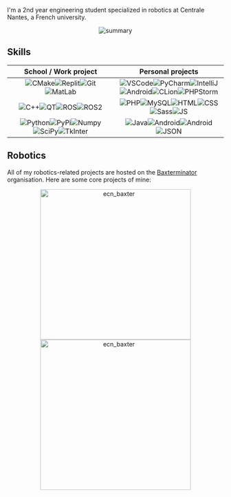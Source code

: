 I'm a 2nd year engineering student specialized in robotics at Centrale Nantes, a French university.
<p align="center">
<picture>
  <source media="(prefers-color-scheme: dark)" srcset="https://github-profile-summary-cards.vercel.app/api/cards/profile-details?username=meltwin&theme=nord_dark">
  <source media="(prefers-color-scheme: light)" srcset="https://github-profile-summary-cards.vercel.app/api/cards/profile-details?username=meltwin">
  <img alt="summary" src="https://github-profile-summary-cards.vercel.app/api/cards/profile-details?username=meltwin">
</picture>
</p>

## Skills

| School / Work project | Personal projects |
|:---------------------:|:-----------------:|
|![CMake](https://img.shields.io/badge/CMake-D31A30?style=for-the-badge&logo=cmake&logoColor=white)![Replit](https://img.shields.io/badge/replit-363636?style=for-the-badge&logo=replit&logoColor=F5BE01)![Git](https://img.shields.io/badge/GIT-E44C30?style=for-the-badge&logo=git&logoColor=white)![MatLab](https://img.shields.io/badge/MatLab-FF7E0F?style=for-the-badge&logo=MatLab&logoColor=white)<br>|![VSCode](https://img.shields.io/badge/VSCode-0078D4?style=for-the-badge&logo=visual%20studio%20code&logoColor=white)![PyCharm](https://img.shields.io/badge/PyCharm-0AC5E4.svg?&style=for-the-badge&logo=PyCharm&logoColor=363636)![IntelliJ](https://img.shields.io/badge/IntelliJ_IDEA-8C53A7.svg?style=for-the-badge&logo=intellij-idea&logoColor=363636)<br>![Android](https://img.shields.io/badge/Android_Studio-83B74C?style=for-the-badge&logo=android-studio&logoColor=white)![CLion](https://img.shields.io/badge/CLion-22D88F?style=for-the-badge&logo=clion&logoColor=363636)![PHPStorm](http://img.shields.io/badge/-PHPStorm-AE44F2?style=for-the-badge&logo=phpstorm&logoColor=363636)|
![C++](https://img.shields.io/badge/C%2B%2B-00599C?style=for-the-badge&logo=c%2B%2B&logoColor=white)![QT](https://img.shields.io/badge/Qt-41CD52?style=for-the-badge&logo=qt&logoColor=white)![ROS](https://img.shields.io/badge/ROS1-F2532E?style=for-the-badge&logo=ros&logoColor=white)![ROS2](https://img.shields.io/badge/ROS2-1793DA?style=for-the-badge&logo=ros&logoColor=white)|![PHP](https://img.shields.io/badge/PHP-777BB4?style=for-the-badge&logo=php&logoColor=white)![MySQL](https://img.shields.io/badge/MySQL-003545?style=for-the-badge&logo=mysql&logoColor=white)![HTML](https://img.shields.io/badge/HTML5-E34F26?style=for-the-badge&logo=html5&logoColor=white)![CSS](https://img.shields.io/badge/CSS3-1572B6?style=for-the-badge&logo=css3&logoColor=white)![Sass](https://img.shields.io/badge/Sass-CC6699?style=for-the-badge&logo=sass&logoColor=white)![JS](https://img.shields.io/badge/JavaScript-323330?style=for-the-badge&logo=javascript&logoColor=F7DF1E)
![Python](https://img.shields.io/badge/Python-2E6C9D?style=for-the-badge&logo=python&logoColor=yellow)![PyPi](https://img.shields.io/badge/pypi-F5BE01?style=for-the-badge&logo=pypi&logoColor=blue)![Numpy](https://img.shields.io/badge/Numpy-777BB4?style=for-the-badge&logo=numpy&logoColor=white)![SciPy](https://img.shields.io/badge/SciPy-654FF0?style=for-the-badge&logo=SciPy&logoColor=white)![TkInter](https://img.shields.io/badge/TkInter-2E6C9D?style=for-the-badge&logo=Tkinter&logoColor=white)|![Java](https://img.shields.io/badge/Java-E66D00?style=for-the-badge&logo=openjdk&logoColor=white)![Android](https://img.shields.io/badge/Android-83B74C?style=for-the-badge&logo=android-studio&logoColor=white)![Android](https://img.shields.io/badge/Minecraft-C2B7B4?style=for-the-badge&logo=minecraft&logoColor=brown)![JSON](https://img.shields.io/badge/json-5E5C5C?style=for-the-badge&logo=json&logoColor=white)

## Robotics

All of my robotics-related projects are hosted on the [Baxterminator](https://github.com/Baxterminator) organisation. Here are some core projects of mine:

<p align="center">
<a href="https://github.com/Baxterminator/ecn_baxter"><img width="350" src="https://svg.bookmark.style/api?url=https://github.com/Baxterminator/ecn_baxter&mode=dark" alt="ecn_baxter"/></a>
<a href="https://github.com/Baxterminator/robot_analysis"><img width="350" src="https://svg.bookmark.style/api?url=https://github.com/Baxterminator/robot_analysis&mode=dark" alt="ecn_baxter"/></a>
</p>
